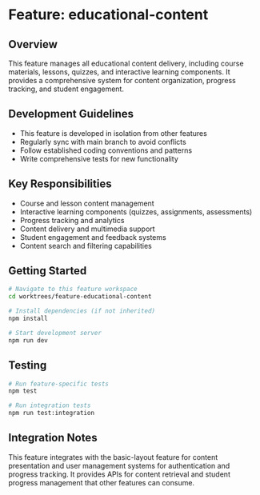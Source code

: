 # Feature: educational-content

## Overview
This feature manages all educational content delivery, including course materials, lessons, quizzes, and interactive learning components. It provides a comprehensive system for content organization, progress tracking, and student engagement.

## Development Guidelines
- This feature is developed in isolation from other features
- Regularly sync with main branch to avoid conflicts
- Follow established coding conventions and patterns
- Write comprehensive tests for new functionality

## Key Responsibilities
- Course and lesson content management
- Interactive learning components (quizzes, assignments, assessments)
- Progress tracking and analytics
- Content delivery and multimedia support
- Student engagement and feedback systems
- Content search and filtering capabilities

## Getting Started
```bash
# Navigate to this feature workspace
cd worktrees/feature-educational-content

# Install dependencies (if not inherited)
npm install

# Start development server
npm run dev
```

## Testing
```bash
# Run feature-specific tests
npm test

# Run integration tests
npm run test:integration
```

## Integration Notes
This feature integrates with the basic-layout feature for content presentation and user management systems for authentication and progress tracking. It provides APIs for content retrieval and student progress management that other features can consume.
